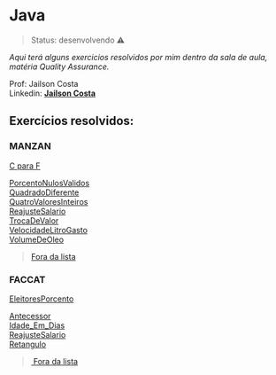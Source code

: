 # Java

> Status: desenvolvendo ⚠️

_Aqui terá alguns exercicios resolvidos por mim dentro da sala de aula, matéria Quality Assurance._
<br>

Prof: Jailson Costa
<br>
Linkedin: **[Jailson Costa](https://www.linkedin.com/in/jailson-costa-dos-santos/)**


## Exercícios resolvidos:

### MANZAN 


<div> 
  <a href="https://github.com/caioz95/java-AT/blob/master/src/Manzan/CparaF.java" target="_blank"> C para F </a>



 <a href="https://github.com/caioz95/java-AT/blob/master/src/Manzan/PorcentoNulosValidos.java" target="_blank"> PorcentoNulosValidos
   </a> <br>
    <a href="https://github.com/thiagoalves96/Java/blob/master/src/Manzan/QuadradoDf.java" target="_blank"> QuadradoDiferente</a> <br>
     <a href="https://github.com/thiagoalves96/Java/blob/master/src/Manzan/QuatroValoresInteiros.java" target="_blank"> QuatroValoresInteiros </a> <br>
      <a href="https://github.com/thiagoalves96/Java/blob/master/src/Manzan/ReajusteSalario.java" target="_blank"> ReajusteSalario </a> <br>
       <a href="https://github.com/thiagoalves96/Java/blob/master/src/Manzan/TrocaDeValor.java" target="_blank"> TrocaDeValor </a> <br>
        <a href="https://github.com/thiagoalves96/Java/blob/master/src/Manzan/VelocidadeLitroGasto.java" target="_blank"> VelocidadeLitroGasto </a> <br>
         <a href="https://github.com/thiagoalves96/Java/blob/master/src/Manzan/VolumeDeOleo.java" target="_blank"> VolumeDeOleo </a> <br>
</div>


>  <a href="https://github.com/thiagoalves96/Java/tree/master/src/Manzan" target="_blank"> Fora da lista </a>


### FACCAT

<div> 
  <a href=https://github.com/thiagoalves96/Java/blob/master/src/exerciciosFaccat/EleitoresPorcento.java" target="_blank"> EleitoresPorcento </a>

 <a href="https://github.com/thiagoalves96/Java/blob/master/src/exerciciosFaccat/Exercicio05Faccat.java" target="_blank"> Antecessor
   </a> <br>
    <a href="https://github.com/thiagoalves96/Java/blob/master/src/exerciciosFaccat/Idade_Em_Dias.java" target="_blank"> Idade_Em_Dias</a> <br>
     <a href="https://github.com/thiagoalves96/Java/blob/master/src/exerciciosFaccat/ReajusteSalario.java" target="_blank"> ReajusteSalario </a> <br>
      <a href="https://github.com/thiagoalves96/Java/blob/master/src/exerciciosFaccat/Retangulo.java" target="_blank"> Retangulo </a>

>  <a href="https://github.com/thiagoalves96/Java/tree/master/src/exerciciosFaccat" target="_blank"> Fora da lista </a>

